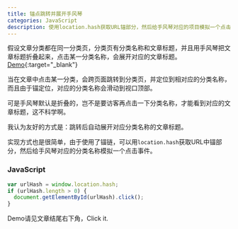 ```yaml
---
title: 锚点跳转并展开手风琴
categories: JavaScript
description: 使用location.hash获取URL锚部分，然后给手风琴对应的项目模拟一个点击事件
---
```


假设文章分类都在同一分类页，分类页有分类名称和文章标题，并且用手风琴把文章标题折叠起来，点击某一分类名称，会展开对应的文章标题。[Demo](/archive){:target="_blank"}

当在文章中点击某一分类，会跨页面跳转到分类页，并定位到相对应的分类名称，而且由于锚定位，对应的分类名称会滑动到视口顶部。

可是手风琴默认是折叠的，岂不是要访客再点击一下分类名称，才能看到对应的文章标题，这不科学啊。

我认为友好的方式是：跳转后自动展开对应分类名称的文章标题。

实现方式也是很简单，由于使用了锚链，可以用`location.hash`获取URL中锚部分，然后给手风琴对应的分类名称模拟一个点击事件。

### JavaScript

```javascript
var urlHash = window.location.hash;
if (urlHash.length > 0) {
  document.getElementById(urlHash).click();
}
```

<!-- more -->

Demo请见文章结尾右下角，Click it.